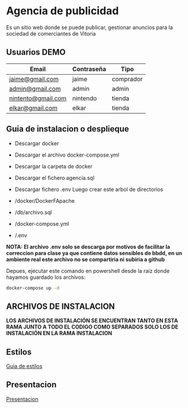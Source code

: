 # Agencia de publicidad

Es un sitio web donde se puede publicar, gestionar anuncios para la sociedad de comerciantes de Vitoria

## Usuarios DEMO

| Email              | Contraseña | Tipo      |
| ------------------ | ---------- | --------- |
| jaime@gmail.com    | jaime      | comprador |
| admin@gmail.com    | admin      | admin     |
| nintento@gmail.com | nintendo   | tienda    |
| elkar@gmail.com    | elkar      | tienda    |

## Guia de instalacion o desplieque

- Descargar docker
- Descargar el archivo docker-compose.yml
- Descargar la carpeta de docker
- Descargar el fichero agencia.sql
- Descargar fichero .env
  Luego crear este arbol de directorios

- /docker/DockerFApache
- /db/archivo.sql
- /docker-compose.yml
- /.env

**NOTA: El archivo .env solo se descarga por motivos de facilitar la correccion para clase ya que contiene datos sensibles de bbdd, en un ambiente real este archivo no se compartiria ni subiria a github**

Depues, ejecutar este comando en powershell desde la raiz donde hayamos guardado los archivos:

```bash
docker-compose up -d
```
## ARCHIVOS DE INSTALACION

**LOS ARCHIVOS DE INSTALACIÓN SE ENCUENTRAN TANTO EN ESTA RAMA JUNTO A TODO EL CODIGO COMO SEPARADOS SOLO LOS DE INSTALACIÓN EN LA RAMA INSTALACION**

## Estilos

[Guia de estilos](https://docs.google.com/document/d/1ykp-xvtZ5E23l5XP3fbsld7uoXApwiq8ZbI0BwW7yds/edit?usp=sharing)

## Presentacion

[Presentacion](https://docs.google.com/presentation/d/1dDhonrFhX_5zJJwE7Ay_BDxZnEJIc17N5iJ3c21cab8/edit?usp=sharing)

